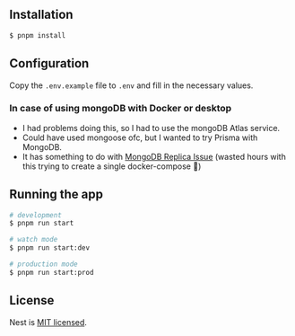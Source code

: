 ## Installation

```bash
$ pnpm install
```

## Configuration

Copy the `.env.example` file to `.env` and fill in the necessary values.

### In case of using mongoDB with Docker or desktop

- I had problems doing this, so I had to use the mongoDB Atlas service.
- Could have used mongoose ofc, but I wanted to try Prisma with MongoDB.
- It has something to do with [MongoDB Replica Issue](https://github.com/prisma/prisma/issues/8266) (wasted hours with this trying to create a single docker-compose 🥲)


## Running the app

```bash
# development
$ pnpm run start

# watch mode
$ pnpm run start:dev

# production mode
$ pnpm run start:prod
```

## License

Nest is [MIT licensed](LICENSE).
